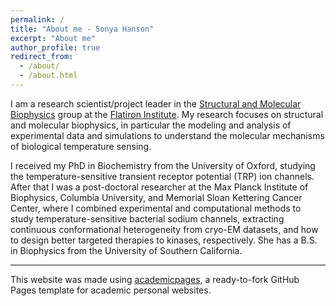 ```yaml
---
permalink: /
title: "About me - Sonya Hanson"
excerpt: "About me"
author_profile: true
redirect_from: 
  - /about/
  - /about.html
---
```


I am a research scientist/project leader in the [Structural and Molecular Biophysics](https://www.simonsfoundation.org/structural-and-molecular-biophysics-collaboration/) group at the [Flatiron Institute](https://www.simonsfoundation.org/flatiron/). My research focuses on structural and molecular biophysics, in particular the modeling and analysis of experimental data and simulations to understand the molecular mechanisms of biological temperature sensing. 

I received my PhD in Biochemistry from the University of Oxford, studying the temperature-sensitive transient receptor potential (TRP) ion channels. After that I was a post-doctoral researcher at the Max Planck Institute of Biophysics, Columbia University, and Memorial Sloan Kettering Cancer Center, where I combined experimental and computational methods to study temperature-sensitive bacterial sodium channels, extracting continuous conformational heterogeneity from cryo-EM datasets, and how to design better targeted therapies to kinases, respectively. She has a B.S. in Biophysics from the University of Southern California. 

------
This website was made using [academicpages](https://academicpages.github.io/), a ready-to-fork GitHub Pages template for academic personal websites.


